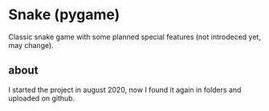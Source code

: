 # Snake (pygame)
Classic snake game with some planned special features (not introdeced yet, may change).
## about
I started the project in august 2020, now I found it again in folders and uploaded on github.

